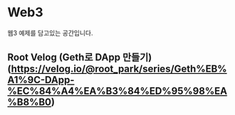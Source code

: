 # Web3

웹3 예제를 담고있는 공간입니다.

## Root Velog (Geth로 DApp 만들기)(https://velog.io/@root_park/series/Geth%EB%A1%9C-DApp-%EC%84%A4%EA%B3%84%ED%95%98%EA%B8%B0) 
